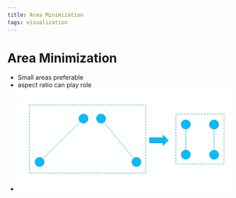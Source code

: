 ```yaml
---
title: Area Minimization
tags: visualization
---
```


# Area Minimization
- Small areas preferable
- aspect ratio can play role
- ![im](assets/Pasted%20image%2020220418123113.png)



































































































